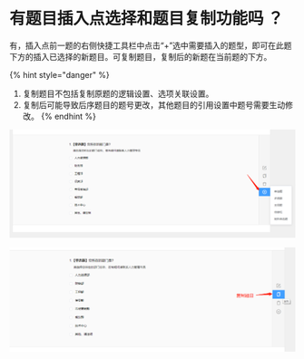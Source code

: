 # 有题目插入点选择和题目复制功能吗 ？

有，插入点前一题的右侧快捷工具栏中点击“+”选中需要插入的题型，即可在此题下方的插入已选择的新题目。可复制题目，复制后的新题在当前题的下方。

{% hint style="danger" %}
1. 复制题目不包括复制原题的逻辑设置、选项关联设置。
2. 复制后可能导致后序题目的题号更改，其他题目的引用设置中题号需要生动修改。
{% endhint %}

![&#x63D2;&#x5165;&#x9898;&#x76EE;](../.gitbook/assets/image%20%28193%29.png)

![&#x590D;&#x5236;&#x9898;&#x76EE;](../.gitbook/assets/image%20%28133%29.png)



